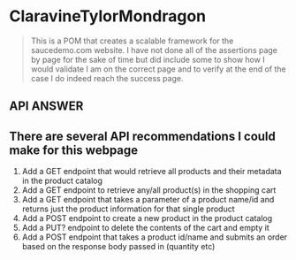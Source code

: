 # ClaravineTylorMondragon
> This is a POM that creates a scalable framework for the saucedemo.com website. I have not done all of the assertions page by page for the sake of time
> but did include some to show how I would validate I am on the correct page and to verify at the end of the case I do indeed reach the success page.

## API ANSWER

## There are several API recommendations I could make for this webpage
1. Add a GET endpoint that would retrieve all products and their metadata in the product catalog
2. Add a GET endpoint to retrieve any/all product(s) in the shopping cart
3. Add a GET endpoint that takes a parameter of a product name/id and returns just the product information for that single product
4. Add a POST endpoint to create a new product in the product catalog
5. Add a PUT? endpoint to delete the contents of the cart and empty it
6. Add a POST endpoint that takes a product id/name and submits an order based on the response body passed in (quantity etc)
